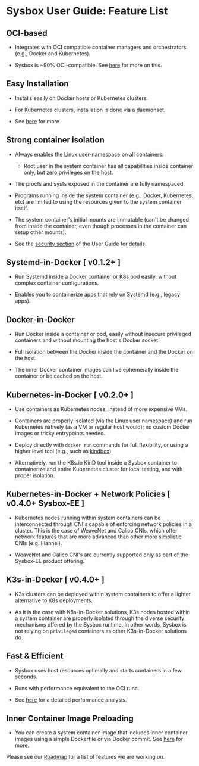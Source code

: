 # Sysbox User Guide: Feature List

## OCI-based

-   Integrates with OCI compatible container managers and orchestrators (e.g., Docker and Kubernetes).

-   Sysbox is ~90% OCI-compatible. See [here](design.md#sysbox-oci-compatibility) for
    more on this.

## Easy Installation

-   Installs easily on Docker hosts or Kubernetes clusters.

-   For Kubernetes clusters, installation is done via a daemonset.

-   See [here](install.md) for more.

## Strong container isolation

-   Always enables the Linux user-namespace on all containers:

    - Root user in the system container has all capabilities inside container
      only, but zero privileges on the host.

-   The procfs and sysfs exposed in the container are fully namespaced.

-   Programs running inside the system container (e.g., Docker, Kubernetes, etc)
    are limited to using the resources given to the system container itself.

-   The system container's initial mounts are immutable (can't be changed from
    inside the container, even though processes in the container can setup
    other mounts).

-   See the [security section](security.md) of the User Guide
    for details.

## Systemd-in-Docker [ v0.1.2+ ]

-   Run Systemd inside a Docker container or K8s pod easily, without complex
    container configurations.

-   Enables you to containerize apps that rely on Systemd (e.g., legacy apps).

## Docker-in-Docker

-   Run Docker inside a container or pod, easily without insecure privileged
    containers and without mounting the host's Docker socket.

-   Full isolation between the Docker inside the container and the Docker on the
    host.

-   The inner Docker container images can live ephemerally inside the container
    or be cached on the host.

## Kubernetes-in-Docker [ v0.2.0+ ]

-   Use containers as Kubernetes nodes, instead of more expensive VMs.

-   Containers are properly isolated (via the Linux user namespace) and run
    Kubernetes natively (as a VM or regular host would); no custom Docker images
    or tricky entrypoints needed.

-   Deploy directly with `docker run` commands for full flexibility, or using a
    higher level tool (e.g., such as [kindbox](https://github.com/nestybox/kindbox)).

-   Alternatively, run the K8s.io KinD tool inside a Sysbox container to containerize
    and entire Kubernetes cluster for local testing, and with proper isolation.

## Kubernetes-in-Docker + Network Policies [ v0.4.0+ Sysbox-EE ]

-   Kubernetes nodes running within system containers can be interconnected through
CNI's capable of enforcing network policies in a cluster. This is the case of WeaveNet
and Calico CNIs, which offer network features that are more advanced than other more
simplistic CNIs (e.g. Flannel).

-   WeaveNet and Calico CNI's are currently supported only as part of the Sysbox-EE
product offering.

## K3s-in-Docker [ v0.4.0+ ]

-   K3s clusters can be deployed within system containers to offer a lighter
alternative to K8s deployments.

-   As it is the case with K8s-in-Docker solutions, K3s nodes hosted within a
system container are properly isolated through the diverse security mechanisms
offered by the Sysbox runtime. In other words, Sysbox is not relying on
`privileged` containers as other K3s-in-Docker solutions do.

## Fast & Efficient

-   Sysbox uses host resources optimally and starts containers in a few seconds.

-   Runs with performance equivalent to the OCI runc.

-   See [here](https://blog.nestybox.com/2020/09/23/perf-comparison.html) for a
    detailed performance analysis.

## Inner Container Image Preloading

-   You can create a system container image that includes inner container
    images using a simple Dockerfile or via Docker commit. See [here](../quickstart/images.md) for more.

Please see our [Roadmap](../../README.md#roadmap) for a list of features we are working on.
